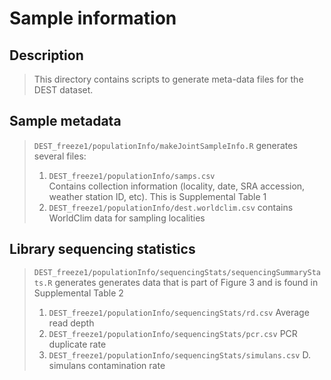 # Sample information

## Description
>  This directory contains scripts to generate meta-data files for the DEST dataset.

## Sample metadata
  > `DEST_freeze1/populationInfo/makeJointSampleInfo.R` generates several files:
  > 1. `DEST_freeze1/populationInfo/samps.csv` <br> Contains collection information (locality, date, SRA accession, weather station ID, etc). This is Supplemental Table 1 <br>
  > 2. `DEST_freeze1/populationInfo/dest.worldclim.csv` contains WorldClim data for sampling localities

## Library sequencing statistics
  > `DEST_freeze1/populationInfo/sequencingStats/sequencingSummaryStats.R` generates generates data that is part of Figure 3 and is found in Supplemental Table 2 <br>
  > 1. `DEST_freeze1/populationInfo/sequencingStats/rd.csv` Average read depth
  > 2. `DEST_freeze1/populationInfo/sequencingStats/pcr.csv` PCR duplicate rate
  > 3. `DEST_freeze1/populationInfo/sequencingStats/simulans.csv` D. simulans contamination rate
